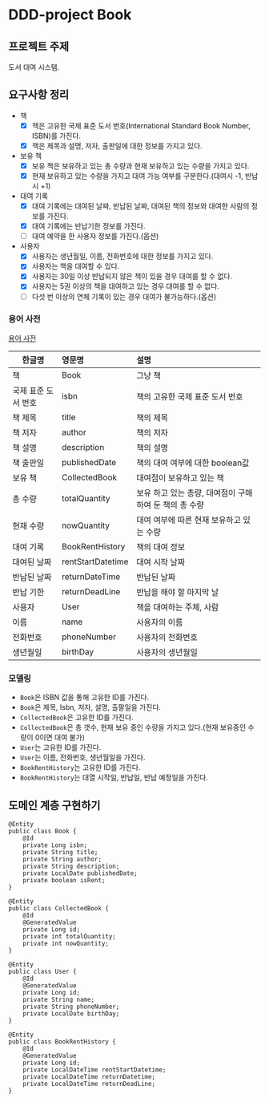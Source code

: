 # DDD-project Book

## 프로젝트 주제

도서 대여 시스템.

## 요구사항 정리

- 책
    - [x]  책은 고유한 국제 표준 도서 번호(International Standard Book Number, ISBN)를 가진다.
    - [x]  책은 제목과 설명, 저자, 출판일에 대한 정보를 가지고 있다.
- 보유 책
    - [x]  보유 책은 보유하고 있는 총 수량과 현재 보유하고 있는 수량을 가지고 있다.
    - [x]  현재 보유하고 있는 수량을 가지고 대여 가능 여부를 구분한다.(대여시 -1, 반납시 +1)
- 대여 기록
    - [x]  대여 기록에는 대여된 날짜, 반납된 날짜, 대여된 책의 정보와 대여한 사람의 정보를 가진다.
    - [x]  대여 기록에는 반납기한 정보를 가진다.
    - [ ]  대여 예약을 한 사용자 정보를 가진다.(옵션)
- 사용자
    - [x]  사용자는 생년월일, 이름, 전화번호에 대한 정보를 가지고 있다.
    - [x]  사용자는 책을 대여할 수 있다.
    - [x]  사용자는 30일 이상 반납되지 않은 책이 있을 경우 대여를 할 수 없다.
    - [x]  사용자는 5권 이상의 책을 대여하고 있는 경우 대여를 할 수 없다.
    - [ ]  다섯 번 이상의 연체 기록이 있는 경우 대여가 불가능하다.(옵션)

### **용어 사전**

[용어 사전](https://www.notion.so/tram/673867edbdd84a3282b2a9cafda08b58?v=ff0b0277bc14451f8c250ed63477e589)

| 한글명 | 영문명 | 설명 |
| ---------- | :--------- | :---------- |
| 책 | Book | 그냥 책 |
| 국제 표준 도서 번호 | isbn | 책의 고유한 국제 표준 도서 번호 |
| 책 제목 | title | 책의 제목 |
| 책 저자 | author | 책의 저자 |
| 책 설명 | description | 책의 설명 |
| 책 출판일 | publishedDate | 책의 대여 여부에 대한 boolean값 |
| 보유 책 | CollectedBook | 대여점이 보유하고 있는 책 |
| 총 수량 | totalQuantity | 보유 하고 있는 총량, 대여점이 구매하여 둔 책의 총 수량 |
| 현재 수량 | nowQuantity | 대여 여부에 따른 현재 보유하고 있는 수량 |
| 대여 기록 | BookRentHistory | 책의 대여 정보 |
| 대여된 날짜 | rentStartDatetime | 대여 시작 날짜 |
| 반납된 날짜 | returnDateTime | 반납된 날짜 |
| 반납 기한 | returnDeadLine | 반납을 해야 할 마지막 날 |
| 사용자 | User | 책을 대여하는 주체, 사람 |
| 이름 | name | 사용자의 이름 |
| 전화번호 | phoneNumber | 사용자의 전화번호 |
| 생년월일 | birthDay | 사용자의 생년월일 |

### **모델링**

- `Book`은 ISBN 값을 통해 고유한 ID를 가진다.
- `Book`은 제목, Isbn, 저자, 설명, 출팔일을 가진다.
- `CollectedBook`은 고유한 ID를 가진다.
- `CollectedBook`은 총 갯수, 현재 보유 중인 수량을 가지고 있다.(현재 보유중인 수량이 0이면 대여 불가)
- `User`는 고유한 ID를 가진다.
- `User`는 이름, 전화번호, 생년월일을 가진다.
- `BookRentHistory`는 고유한 ID를 가진다.
- `BookRentHistory`는 대열 시작일, 반납일, 반납 예정일을 가진다.

## 도메인 계층 구현하기


    @Entity
    public class Book {
    	@Id
    	private Long isbn;
    	private String title;
    	private String author;
    	private String description;
    	private LocalDate publishedDate;
    	private boolean isRent;
    }
    
    @Entity
    public class CollectedBook {
        @Id
        @GeneratedValue
        private Long id;
        private int totalQuantity;
        private int nowQuantity;
    }

    @Entity
    public class User {
    	@Id
    	@GeneratedValue
    	private Long id;
    	private String name;
    	private String phoneNumber;
    	private LocalDate birthDay;
    }

    @Entity
    public class BookRentHistory {
    	@Id
    	@GeneratedValue
    	private Long id;
    	private LocalDateTime rentStartDatetime;
    	private LocalDateTime returnDatetime;
    	private LocalDateTime returnDeadLine;
    }
